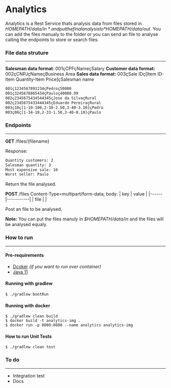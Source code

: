# Analytics
Analytics is a Rest Service thats analysis data from files stored in *$HOMEPATH/data/in* and put the final analysis to *$HOMEPATH/data/out*. You can add the files manualy to the folder or you can send an file to analyse calling the endpoints to store or search files.

### File data struture
---
 **Salesman data format**: 001çCPFçNameçSalary
 **Customer data format:** 002çCNPJçNameçBusiness Area
 **Sales data format:** 003çSale IDç[Item ID-Item Quantity-Item Price]çSalesman name

```txt
001ç1234567891234çPedroç50000
001ç3245678865434çPauloç40000.99
002ç2345675434544345çJose da SilvaçRural
002ç2345675433444345çEduardo PereiraçRural
003ç10ç[1-10-100,2-30-2.50,3-40-3.10]çPedro
003ç08ç[1-34-10,2-33-1.50,3-40-0.10]çPaulo
```

 ### Endpoints
 ---
 **GET** /files/{filename}
 
 Response:
 ```txt
Quantity customers: 2
Salesman quantity: 3
Most expensive sale: 10
Worst seller: Paulo
 ```
Return the file analysed.


**POST** /files
Content-Type=multipart/form-data;
body:
| key  |   value   |
|------|-----------|
| file | <THE-FILE>|

Post an file to be analysed.

**Note:** You can put the files manuly in *$HOMEPATH/data/in* and the files will be analysed equaly.
### How to run
---

#### Pre-requirements
* [Dcoker](https://docs.docker.com/desktop/) _(if you want to run over container)_
* [Java 11](https://www.oracle.com/java/technologies/javase-jdk11-downloads.html)

#### Running with gradlew
```shell
$ ./gradlew bootRun
```

#### Running with docker
```shell
$ ./gradlew clean build
$ docker build -t analytics-img .
$ docker run -p 8080:8080 --name analytics analytics-img
```
#### How to run Unit Tests
```shell
$ ./gradlew clean test
```

### To do
---
* Integration test
* Docs
